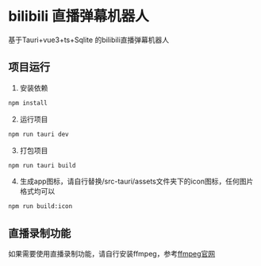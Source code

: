 # bilibili 直播弹幕机器人
基于Tauri+vue3+ts+Sqlite 的bilibili直播弹幕机器人

## 项目运行
1. 安装依赖
```bash
npm install
```

2. 运行项目
```bash
npm run tauri dev
```

3. 打包项目
```bash
npm run tauri build
```

4. 生成app图标，请自行替换/src-tauri/assets文件夹下的icon图标，任何图片格式均可以
```bash
npm run build:icon
```

## 直播录制功能
如果需要使用直播录制功能，请自行安装ffmpeg，参考[ffmpeg官网](https://ffmpeg.org/download.html)
